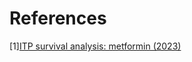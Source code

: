 # References
[1][ITP survival analysis: metformin (2023)](https://phenome.jax.org/itp/surv/Met/C2011)